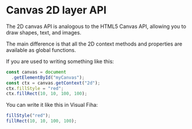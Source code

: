 # Canvas 2D layer API

The 2D canvas API is analogous to the HTML5 Canvas API, allowing you to draw shapes, text, and images.

The main difference is that all the 2D context methods and properties are available as global functions.

If you are used to writing something like this:

```js
const canvas = document
  .getElementById("myCanvas");
const ctx = canvas.getContext("2d");
ctx.fillStyle = "red";
ctx.fillRect(10, 10, 100, 100);
```

You can write it like this in Visual Fiha:

```ts
fillStyle("red");
fillRect(10, 10, 100, 100);
```